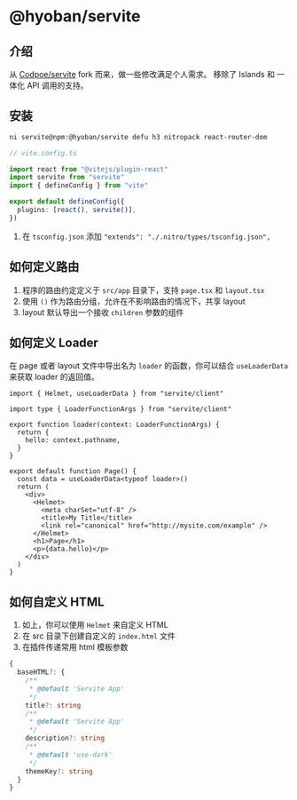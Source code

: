 # @hyoban/servite

## 介绍

从 [Codpoe/servite](https://github.com/codpoe/servite) fork 而来，做一些修改满足个人需求。
移除了 Islands 和 一体化 API 调用的支持。

## 安装

```bash
ni servite@npm:@hyoban/servite defu h3 nitropack react-router-dom
```

```ts
// vite.config.ts

import react from "@vitejs/plugin-react"
import servite from "servite"
import { defineConfig } from "vite"

export default defineConfig({
  plugins: [react(), servite()],
})
```

1. 在 `tsconfig.json` 添加 `"extends": "./.nitro/types/tsconfig.json",`

## 如何定义路由

1. 程序的路由约定定义于 `src/app` 目录下，支持 `page.tsx` 和 `layout.tsx`
1. 使用 `()` 作为路由分组，允许在不影响路由的情况下，共享 layout
1. layout 默认导出一个接收 `children` 参数的组件

## 如何定义 Loader

在 page 或者 layout 文件中导出名为 `loader` 的函数，你可以结合 `useLoaderData` 来获取 loader 的返回值。

```tsx
import { Helmet, useLoaderData } from "servite/client"

import type { LoaderFunctionArgs } from "servite/client"

export function loader(context: LoaderFunctionArgs) {
  return {
    hello: context.pathname,
  }
}

export default function Page() {
  const data = useLoaderData<typeof loader>()
  return (
    <div>
      <Helmet>
        <meta charSet="utf-8" />
        <title>My Title</title>
        <link rel="canonical" href="http://mysite.com/example" />
      </Helmet>
      <h1>Page</h1>
      <p>{data.hello}</p>
    </div>
  )
}
```

## 如何自定义 HTML

1. 如上，你可以使用 `Helmet` 来自定义 HTML
1. 在 src 目录下创建自定义的 `index.html` 文件
1. 在插件传递常用 html 模板参数

```ts
{
  baseHTML?: {
    /**
     * @default 'Servite App'
     */
    title?: string
    /**
     * @default 'Servite App'
     */
    description?: string
    /**
     * @default 'use-dark'
     */
    themeKey?: string
  }
}
```
